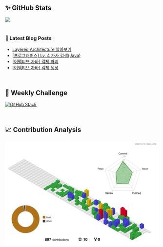 ## ✨ GitHub Stats
<div>
	<img src="https://github-readme-stats.vercel.app/api?username=rowing0328&count_private=true"/>
</div>

<br/>

<!-- START_CUSTOM_SECTION -->
### 📕 Latest Blog Posts

- [Layered Architecture 알아보기](https://dev-rowing.tistory.com/4)
- [[프로그래머스] Lv. 4 가사 검색(Java)](https://dev-rowing.tistory.com/3)
- [[이펙티브 자바] 객체 파괴](https://dev-rowing.tistory.com/2)
- [[이펙티브 자바] 객체 생성](https://dev-rowing.tistory.com/1)

<!-- END_CUSTOM_SECTION -->

<br/>

## 🏃 Weekly Challenge
[![GitHub Stack](https://streak-stats.demolab.com?user=rowing0328&theme=dark&locale=ko&date_format=%5BY%20%5DM%20j&mode=weekly)](https://git.io/streak-stats)

<br/>

## 📈 Contribution Analysis
![gitblock version](profile-3d-contrib/profile-gitblock.svg)
